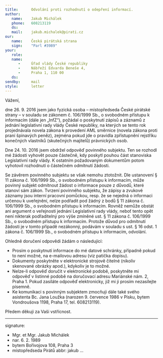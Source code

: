 ```yaml
---
title:      Odvolání proti rozhodnutí o odepření informací.
author:
   name:    Jakub Michálek
   phone:   608213119
   ds:      
   mail:    jakub.michalek@pirati.cz
our:
   name:    Česká pirátská strana
   sign:    "Parl #3989"
your:
   role:    
   name:    
      -     Úřad vlády České republiky
      -     Nábřeží Edvarda Beneše 4,
      -     Praha 1, 110 00
   ds:      
sendby:     mail
style:      letter
---
```


Vážení, 

dne 26. 9. 2016 jsem jako fyzická osoba – místopředseda České pirátské strany – v souladu se zákonem č. 106/1999 Sb., o svobodném přístupu k informacím (dále jen „InfZ“), požádal o poskytnutí zápisů a záznamů z jednání legislativní rady vlády České republiky, na kterých se tento rok projednávala novela zákona k provedení AML směrnice (novela zákona proti praní špinavých peněz), zejména pokud jde o pravidla zpřístupnění rejstříku konečných vlastníků (skutečných majitelů) právnických osob. 

Dne 24. 10. 2016 jsem obdržel odpověď povinného subjektu. Ten se rozhodl mé žádosti vyhovět pouze částečně, kdy poskytl pouhou část stanoviska Legislativní rady vlády. K ostatním požadovaným dokumentům potom vyhotovil rozhodnutí o částečném odmítnutí žádosti. 

Se závěrem povinného subjektu se však nemohu ztotožnit. Dle ustanovení § 11 zákona č. 106/1999 Sb., o svobodném přístupu k informacím, může povinný subjekt odmítnout žádost o informace pouze z důvodů, které stanoví sám zákon. Tvrzení povinného subjektu, že zápisy a zvukové záznamy jsou interní pracovní pomůckou, resp. že se nejedná o informaci určenou k uveřejnění, nelze podřadit pod žádný z bodů § 11 zákona č. 106/1999 Sb., o svobodném přístupu k informacím. Rovněž nemůže obstát ani argument o veřejnosti jednání Legislativní rady vlády, neboť tento opět není nikterak podřaditelný pro výše zmíněné ust. § 11 zákona č. 106/1999 Sb., o svobodném přístupu k informacím. Protože důvod pro odmítnutí žádosti je v tomto případě nezákonný, podávám v souladu s ust. § 16 odst. 1 zákona č. 106/1999 Sb., o svobodném přístupu k informacím, odvolání. 

Ohledně doručení odpovědi žádám o následující:

* Prosím o poskytnutí informace do mé datové schránky, případně pokud to není možné, na e-mailovou adresu (viz patička dopisu). 
* Dokumenty poskytněte v elektronické strojově čitelné (nikoliv skenované obrázky apod.), kdykoliv je to možné. 
* Nelze-li odpověď doručit v elektronické podobě, poskytněte mi odpověď v listinné podobě na doručovací adresu Mariánské nám. 2, Praha 1. Pokud zasíláte odpověď elektronicky, již mi ji prosím nezasílejte písemně.
* Ke komunikaci s povinným subjektem zmocňuji dále také svého asistenta Bc. Jana Loužka (narozen 9. července 1986 v Písku, bytem Vondroušova 1198, Praha 17, tel. 608213119).

Předem děkuji za Vaši vstřícnost.

---
signature:
  - Mgr. et Mgr. Jakub Michálek
  - nar. 6. 2. 1989
  - bytem Bořivojova 108, Praha 3
  - místopředseda Pirátů
abbr:       jakub
...

